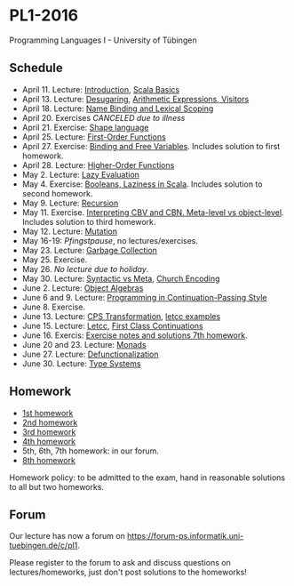 PL1-2016
========

Programming Languages I - University of Tübingen

Schedule
--------

 * April 11. Lecture: [Introduction](lecturenotes/01-intro.scala), [Scala Basics](lecturenotes/02-scala-basics.scala)
 * April 13. Lecture: [Desugaring](lecturenotes/03-desugaring.scala), [Arithmetic Expressions, Visitors](lecturenotes/04-ae.scala)
 * April 18. Lecture: [Name Binding and Lexical Scoping](lecturenotes/05-wae.scala)
 * April 20. Exercises *CANCELED due to illness*
 * April 21. Exercise: [Shape language](exercises/01Forms.scala)
 * April 25. Lecture: [First-Order Functions](lecturenotes/06-f1wae.scala)
 * April 27. Exercise: [Binding and Free Variables](exercises/01HwSolution.scala). Includes solution to first homework.
 * April 28. Lecture: [Higher-Order Functions](lecturenotes/07-fae.scala) 
 * May 2. Lecture: [Lazy Evaluation](lecturenotes/08-lcfae.scala)
 * May 4. Exercise: [Booleans, Laziness in Scala](exercises/02ExHwSolution.scala). Includes solution to second homework.
 * May 9. Lecture: [Recursion](lecturenotes/09-rcfae.scala)
 * May 11. Exercise. [Interpreting CBV and CBN. Meta-level vs object-level](exercises/03ExHwSolution.scala). Includes solution to third homework.
 * May 12. Lecture: [Mutation](lecturenotes/10-bcfae.scala)
 * May 16-19: *Pfingstpause*, no lectures/exercises.
 * May 23. Lecture: [Garbage Collection](lecturenotes/11-gc.scala)
 * May 25. Exercise.
 * May 26. *No lecture due to holiday*.
 * May 30. Lecture: [Syntactic vs Meta](lecturenotes/12-syntacticvsmeta.scala), [Church Encoding](lecturenotes/13-churchencoding.scala)
 * June 2. Lecture: [Object Algebras](lecturenotes/14-objectalgebras.scala)
 * June 6 and 9. Lecture: [Programming in Continuation-Passing Style](lecturenotes/15-continuations-1.scala)
 * June 8. Exercise.
 * June 13. Lecture: [CPS Transformation](lecturenotes/16-continuations-2.scala), [letcc examples](lecturenotes/17-letcc-examples.rkt)
 * June 15. Lecture: [Letcc](lecturenotes/17-letcc-examples.rkt), [First Class Continuations](lecturenotes/18-firstclasscontinuations.scala)
 * June 16. Exercis: [Exercise notes and solutions 7th homework](exercises/07ExHwSolution.scala).
 * June 20 and 23. Lecture: [Monads](lecturenotes/19-monads.scala)
 * June 27. Lecture: [Defunctionalization](lecturenotes/20-defunctionalization.scala)
 * June 30. Lecture: [Type Systems](lecturenotes/21-typesystems.scala)


Homework
--------

 * [1st homework](exercises/01Hw.scala)
 * [2nd homework](exercises/02Hw.scala)
 * [3rd homework](exercises/03Hw.scala)
 * [4th homework](exercises/04Hw.scala)
 * 5th, 6th, 7th homework: in our forum.
 * [8th homework](exercises/08Hw.scala)

Homework policy: to be admitted to the exam, hand in reasonable solutions to all but two homeworks.

Forum
-----

Our lecture has now a forum on https://forum-ps.informatik.uni-tuebingen.de/c/pl1.

Please register to the forum to ask and discuss questions on lectures/homeworks,
just don't post solutions to the homeworks!
